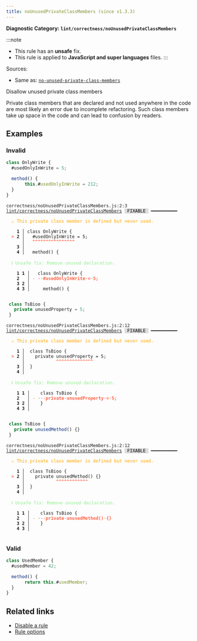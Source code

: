 ```yaml
---
title: noUnusedPrivateClassMembers (since v1.3.3)
---
```


**Diagnostic Category: `lint/correctness/noUnusedPrivateClassMembers`**

:::note
- This rule has an **unsafe** fix.
- This rule is applied to **JavaScript and super languages** files.
:::

Sources: 
- Same as: <a href="https://eslint.org/docs/latest/rules/no-unused-private-class-members" target="_blank"><code>no-unused-private-class-members</code></a>

Disallow unused private class members

Private class members that are declared and not used anywhere in the code are most likely an error due to incomplete refactoring.
Such class members take up space in the code and can lead to confusion by readers.

## Examples

### Invalid

```jsx
class OnlyWrite {
  #usedOnlyInWrite = 5;

  method() {
       this.#usedOnlyInWrite = 212;
  }
}
```

<pre class="language-text"><code class="language-text">correctness/noUnusedPrivateClassMembers.js:2:3 <a href="https://biomejs.dev/linter/rules/no-unused-private-class-members">lint/correctness/noUnusedPrivateClassMembers</a> <span style="color: #000; background-color: #ddd;"> FIXABLE </span> ━━━━━━━━━━

<strong><span style="color: Orange;">  </span></strong><strong><span style="color: Orange;">⚠</span></strong> <span style="color: Orange;">This private class member is defined but never used.</span>
  
    <strong>1 │ </strong>class OnlyWrite {
<strong><span style="color: Tomato;">  </span></strong><strong><span style="color: Tomato;">&gt;</span></strong> <strong>2 │ </strong>  #usedOnlyInWrite = 5;
   <strong>   │ </strong>  <strong><span style="color: Tomato;">^</span></strong><strong><span style="color: Tomato;">^</span></strong><strong><span style="color: Tomato;">^</span></strong><strong><span style="color: Tomato;">^</span></strong><strong><span style="color: Tomato;">^</span></strong><strong><span style="color: Tomato;">^</span></strong><strong><span style="color: Tomato;">^</span></strong><strong><span style="color: Tomato;">^</span></strong><strong><span style="color: Tomato;">^</span></strong><strong><span style="color: Tomato;">^</span></strong><strong><span style="color: Tomato;">^</span></strong><strong><span style="color: Tomato;">^</span></strong><strong><span style="color: Tomato;">^</span></strong><strong><span style="color: Tomato;">^</span></strong><strong><span style="color: Tomato;">^</span></strong><strong><span style="color: Tomato;">^</span></strong>
    <strong>3 │ </strong>
    <strong>4 │ </strong>  method() {
  
<strong><span style="color: lightgreen;">  </span></strong><strong><span style="color: lightgreen;">ℹ</span></strong> <span style="color: lightgreen;">Unsafe fix</span><span style="color: lightgreen;">: </span><span style="color: lightgreen;">Remove unused declaration.</span>
  
    <strong>1</strong> <strong>1</strong><strong> │ </strong>  class OnlyWrite {
    <strong>2</strong>  <strong> │ </strong><span style="color: Tomato;">-</span> <span style="color: Tomato;"><span style="opacity: 0.8;"><strong>·</strong></span></span><span style="color: Tomato;"><span style="opacity: 0.8;"><strong>·</strong></span></span><span style="color: Tomato;"><strong>#</strong></span><span style="color: Tomato;"><strong>u</strong></span><span style="color: Tomato;"><strong>s</strong></span><span style="color: Tomato;"><strong>e</strong></span><span style="color: Tomato;"><strong>d</strong></span><span style="color: Tomato;"><strong>O</strong></span><span style="color: Tomato;"><strong>n</strong></span><span style="color: Tomato;"><strong>l</strong></span><span style="color: Tomato;"><strong>y</strong></span><span style="color: Tomato;"><strong>I</strong></span><span style="color: Tomato;"><strong>n</strong></span><span style="color: Tomato;"><strong>W</strong></span><span style="color: Tomato;"><strong>r</strong></span><span style="color: Tomato;"><strong>i</strong></span><span style="color: Tomato;"><strong>t</strong></span><span style="color: Tomato;"><strong>e</strong></span><span style="color: Tomato;"><span style="opacity: 0.8;"><strong>·</strong></span></span><span style="color: Tomato;"><strong>=</strong></span><span style="color: Tomato;"><span style="opacity: 0.8;"><strong>·</strong></span></span><span style="color: Tomato;"><strong>5</strong></span><span style="color: Tomato;"><strong>;</strong></span>
    <strong>3</strong> <strong>2</strong><strong> │ </strong>  
    <strong>4</strong> <strong>3</strong><strong> │ </strong>    method() {
  
</code></pre>

```ts
 class TsBioo {
   private unusedProperty = 5;
 }
```

<pre class="language-text"><code class="language-text">correctness/noUnusedPrivateClassMembers.js:2:12 <a href="https://biomejs.dev/linter/rules/no-unused-private-class-members">lint/correctness/noUnusedPrivateClassMembers</a> <span style="color: #000; background-color: #ddd;"> FIXABLE </span> ━━━━━━━━━━

<strong><span style="color: Orange;">  </span></strong><strong><span style="color: Orange;">⚠</span></strong> <span style="color: Orange;">This private class member is defined but never used.</span>
  
    <strong>1 │ </strong> class TsBioo {
<strong><span style="color: Tomato;">  </span></strong><strong><span style="color: Tomato;">&gt;</span></strong> <strong>2 │ </strong>   private unusedProperty = 5;
   <strong>   │ </strong>           <strong><span style="color: Tomato;">^</span></strong><strong><span style="color: Tomato;">^</span></strong><strong><span style="color: Tomato;">^</span></strong><strong><span style="color: Tomato;">^</span></strong><strong><span style="color: Tomato;">^</span></strong><strong><span style="color: Tomato;">^</span></strong><strong><span style="color: Tomato;">^</span></strong><strong><span style="color: Tomato;">^</span></strong><strong><span style="color: Tomato;">^</span></strong><strong><span style="color: Tomato;">^</span></strong><strong><span style="color: Tomato;">^</span></strong><strong><span style="color: Tomato;">^</span></strong><strong><span style="color: Tomato;">^</span></strong><strong><span style="color: Tomato;">^</span></strong>
    <strong>3 │ </strong> }
    <strong>4 │ </strong>
  
<strong><span style="color: lightgreen;">  </span></strong><strong><span style="color: lightgreen;">ℹ</span></strong> <span style="color: lightgreen;">Unsafe fix</span><span style="color: lightgreen;">: </span><span style="color: lightgreen;">Remove unused declaration.</span>
  
    <strong>1</strong> <strong>1</strong><strong> │ </strong>   class TsBioo {
    <strong>2</strong>  <strong> │ </strong><span style="color: Tomato;">-</span> <span style="color: Tomato;"><span style="opacity: 0.8;"><strong>·</strong></span></span><span style="color: Tomato;"><span style="opacity: 0.8;"><strong>·</strong></span></span><span style="color: Tomato;"><span style="opacity: 0.8;"><strong>·</strong></span></span><span style="color: Tomato;"><strong>p</strong></span><span style="color: Tomato;"><strong>r</strong></span><span style="color: Tomato;"><strong>i</strong></span><span style="color: Tomato;"><strong>v</strong></span><span style="color: Tomato;"><strong>a</strong></span><span style="color: Tomato;"><strong>t</strong></span><span style="color: Tomato;"><strong>e</strong></span><span style="color: Tomato;"><span style="opacity: 0.8;"><strong>·</strong></span></span><span style="color: Tomato;"><strong>u</strong></span><span style="color: Tomato;"><strong>n</strong></span><span style="color: Tomato;"><strong>u</strong></span><span style="color: Tomato;"><strong>s</strong></span><span style="color: Tomato;"><strong>e</strong></span><span style="color: Tomato;"><strong>d</strong></span><span style="color: Tomato;"><strong>P</strong></span><span style="color: Tomato;"><strong>r</strong></span><span style="color: Tomato;"><strong>o</strong></span><span style="color: Tomato;"><strong>p</strong></span><span style="color: Tomato;"><strong>e</strong></span><span style="color: Tomato;"><strong>r</strong></span><span style="color: Tomato;"><strong>t</strong></span><span style="color: Tomato;"><strong>y</strong></span><span style="color: Tomato;"><span style="opacity: 0.8;"><strong>·</strong></span></span><span style="color: Tomato;"><strong>=</strong></span><span style="color: Tomato;"><span style="opacity: 0.8;"><strong>·</strong></span></span><span style="color: Tomato;"><strong>5</strong></span><span style="color: Tomato;"><strong>;</strong></span>
    <strong>3</strong> <strong>2</strong><strong> │ </strong>   }
    <strong>4</strong> <strong>3</strong><strong> │ </strong>  
  
</code></pre>

```ts
 class TsBioo {
   private unusedMethod() {}
 }
```

<pre class="language-text"><code class="language-text">correctness/noUnusedPrivateClassMembers.js:2:12 <a href="https://biomejs.dev/linter/rules/no-unused-private-class-members">lint/correctness/noUnusedPrivateClassMembers</a> <span style="color: #000; background-color: #ddd;"> FIXABLE </span> ━━━━━━━━━━

<strong><span style="color: Orange;">  </span></strong><strong><span style="color: Orange;">⚠</span></strong> <span style="color: Orange;">This private class member is defined but never used.</span>
  
    <strong>1 │ </strong> class TsBioo {
<strong><span style="color: Tomato;">  </span></strong><strong><span style="color: Tomato;">&gt;</span></strong> <strong>2 │ </strong>   private unusedMethod() {}
   <strong>   │ </strong>           <strong><span style="color: Tomato;">^</span></strong><strong><span style="color: Tomato;">^</span></strong><strong><span style="color: Tomato;">^</span></strong><strong><span style="color: Tomato;">^</span></strong><strong><span style="color: Tomato;">^</span></strong><strong><span style="color: Tomato;">^</span></strong><strong><span style="color: Tomato;">^</span></strong><strong><span style="color: Tomato;">^</span></strong><strong><span style="color: Tomato;">^</span></strong><strong><span style="color: Tomato;">^</span></strong><strong><span style="color: Tomato;">^</span></strong><strong><span style="color: Tomato;">^</span></strong>
    <strong>3 │ </strong> }
    <strong>4 │ </strong>
  
<strong><span style="color: lightgreen;">  </span></strong><strong><span style="color: lightgreen;">ℹ</span></strong> <span style="color: lightgreen;">Unsafe fix</span><span style="color: lightgreen;">: </span><span style="color: lightgreen;">Remove unused declaration.</span>
  
    <strong>1</strong> <strong>1</strong><strong> │ </strong>   class TsBioo {
    <strong>2</strong>  <strong> │ </strong><span style="color: Tomato;">-</span> <span style="color: Tomato;"><span style="opacity: 0.8;"><strong>·</strong></span></span><span style="color: Tomato;"><span style="opacity: 0.8;"><strong>·</strong></span></span><span style="color: Tomato;"><span style="opacity: 0.8;"><strong>·</strong></span></span><span style="color: Tomato;"><strong>p</strong></span><span style="color: Tomato;"><strong>r</strong></span><span style="color: Tomato;"><strong>i</strong></span><span style="color: Tomato;"><strong>v</strong></span><span style="color: Tomato;"><strong>a</strong></span><span style="color: Tomato;"><strong>t</strong></span><span style="color: Tomato;"><strong>e</strong></span><span style="color: Tomato;"><span style="opacity: 0.8;"><strong>·</strong></span></span><span style="color: Tomato;"><strong>u</strong></span><span style="color: Tomato;"><strong>n</strong></span><span style="color: Tomato;"><strong>u</strong></span><span style="color: Tomato;"><strong>s</strong></span><span style="color: Tomato;"><strong>e</strong></span><span style="color: Tomato;"><strong>d</strong></span><span style="color: Tomato;"><strong>M</strong></span><span style="color: Tomato;"><strong>e</strong></span><span style="color: Tomato;"><strong>t</strong></span><span style="color: Tomato;"><strong>h</strong></span><span style="color: Tomato;"><strong>o</strong></span><span style="color: Tomato;"><strong>d</strong></span><span style="color: Tomato;"><strong>(</strong></span><span style="color: Tomato;"><strong>)</strong></span><span style="color: Tomato;"><span style="opacity: 0.8;"><strong>·</strong></span></span><span style="color: Tomato;"><strong>{</strong></span><span style="color: Tomato;"><strong>}</strong></span>
    <strong>3</strong> <strong>2</strong><strong> │ </strong>   }
    <strong>4</strong> <strong>3</strong><strong> │ </strong>  
  
</code></pre>

### Valid

```jsx
class UsedMember {
  #usedMember = 42;

  method() {
       return this.#usedMember;
  }
}
```

## Related links

- [Disable a rule](/linter/#disable-a-lint-rule)
- [Rule options](/linter/#rule-options)
